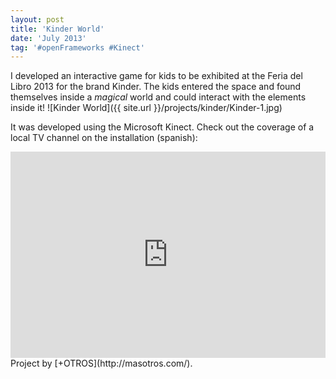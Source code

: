 ```yaml
---
layout: post
title: 'Kinder World'
date: 'July 2013'
tag: '#openFrameworks #Kinect'
---
```

I developed an interactive game for kids to be exhibited at the Feria del Libro 2013 for the brand Kinder. The kids entered the space and found themselves inside a *magical* world and could interact with the elements inside it!
![Kinder World]({{ site.url }}/projects/kinder/Kinder-1.jpg)

It was developed using the Microsoft Kinect. Check out the coverage of a local TV channel on the installation (spanish):
<iframe width="100%" height="330" src="https://www.youtube.com/embed/IsPpJ94OduE?start=74&end=90" frameborder="0" allowfullscreen></iframe>
Project by [+OTROS](http://masotros.com/).

